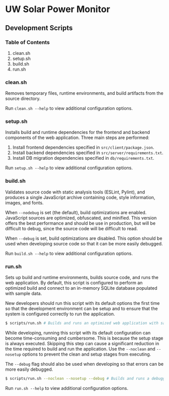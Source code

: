 # UW Solar Power Monitor

## Development Scripts

### Table of Contents

1. clean.sh
2. setup.sh
3. build.sh
4. run.sh

### clean.sh

Removes temporary files, runtime environments, and build artifacts from the source directory.

Run ```clean.sh --help``` to view additional configuration options.

### setup.sh

Installs build and runtime dependencies for the frontend and backend components of the web application. Three main steps are performed:

1. Install frontend dependencies specified in ```src/client/package.json```.
2. Install backend dependencies specified in ```src/server/requirements.txt```.
3. Install DB migration dependencies specified in ```db/requirements.txt```.

Run ```setup.sh --help``` to view additional configuration options.

### build.sh

Validates source code with static analysis tools (ESLint, Pylint), and produces a single JavaScript archive containing code, style information, images, and fonts.

When ```--nodebug``` is set (the default), build optimizations are enabled. JavaScript sources are optimized, obfuscated, and minified. This version offers the best performance and should be use in production, but will be difficult to debug, since the source code will be difficult to read.

When ```--debug``` is set, build optimizations are disabled. This option should be used when developing source code so that it can be more easily debugged.

Run ```build.sh --help``` to view additional configuration options.

### run.sh

Sets up build and runtime environments, builds source code, and runs the web application. By default, this script is configured to perform an optimized build and connect to an in-memory SQLite database populated with sample data.

New developers should run this script with its default options the first time so that the development environment can be setup and to ensure that the system is configured correctly to run the application.

```bash
$ scripts/run.sh # Builds and runs an optimized web application with sample data.
```
While developing, running this script with its default configuration can become time-consuming and cumbersome. This is because the setup stage is always executed. Skipping this step can cause a significant reduction in the time required to build and run the application. Use the ```--noclean``` and ```--nosetup``` options to prevent the clean and setup stages from executing.

The ```--debug``` flag should also be used when developing so that errors can be more easily debugged.

```bash
$ scripts/run.sh --noclean --nosetup --debug # Builds and runs a debuggable web application with sample data, and skips the setup stage.
```

Run ```run.sh --help``` to view additional configuration options.
